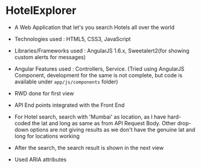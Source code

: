 # HotelExplorer

* A Web Application that let's you search Hotels all over the world

* Technologies used : HTML5, CSS3, JavaScript

* Libraries/Frameworks used : AngularJS 1.6.x, Sweetalert2(for showing custom alerts for messages)

* Angular Features used : Controllers, Service. (Tried using AngularJS Component, development for the same is not complete, but code is available under `app/js/components` folder)

* RWD done for first view

* API End points integrated with the Front End

* For Hotel search, search with 'Mumbai' as location, as I have hard-coded the lat and long as same as from API Request Body. Other drop-down options are not giving results as we don't have the genuine lat and long for locations working

* After the search, the search result is shown in the next view

* Used ARIA attributes